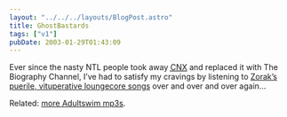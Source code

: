 ```yaml
---
layout: "../../../layouts/BlogPost.astro"
title: GhostBastards
tags: ["v1"]
pubDate: 2003-01-29T01:43:09
---
```


Ever since the nasty NTL people took away [<abbr title="Cartoon Network eXtra">CNX</abbr>][1] and replaced it with The Biography Channel, I&#8217;ve had to satisfy my cravings by listening to [Zorak&#8217;s puerile, vituperative loungecore songs][2] over and over and over again&#8230;

Related: [more Adultswim mp3s][3].

[1]: http://www.cnxtv.com/
[2]: http://www.ccs00.com/as/ "Adult Swim songs including Zorak's I'm Gonna Kick Your Ass and My Heart Is Full Of Hatred"
[3]: http://adultswim.toonzone.net/downloads-audio.html "Adult Swim: The Fansite: Audio downloads"

